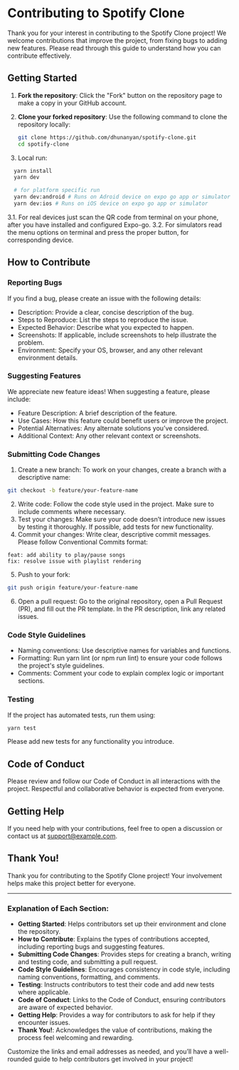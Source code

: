 # Contributing to Spotify Clone

Thank you for your interest in contributing to the Spotify Clone project! We welcome contributions that improve the project, from fixing bugs to adding new features. Please read through this guide to understand how you can contribute effectively.

## Getting Started

1. **Fork the repository**: Click the "Fork" button on the repository page to make a copy in your GitHub account.
2. **Clone your forked repository**: Use the following command to clone the repository locally:

   ```bash
   git clone https://github.com/dhunanyan/spotify-clone.git
   cd spotify-clone
3. Local run:
```bash
  yarn install
  yarn dev

  # for platform specific run
  yarn dev:android # Runs on Adroid device on expo go app or simulator
  yarn dev:ios # Runs on iOS device on expo go app or simulator
```
3.1. For real devices just scan the QR code from terminal on your phone, after you have installed and configured Expo-go.
3.2. For simulators read the menu options on terminal and press the proper button, for corresponding device.

## How to Contribute
### Reporting Bugs
If you find a bug, please create an issue with the following details:

* Description: Provide a clear, concise description of the bug.
* Steps to Reproduce: List the steps to reproduce the issue.
* Expected Behavior: Describe what you expected to happen.
* Screenshots: If applicable, include screenshots to help illustrate the problem.
* Environment: Specify your OS, browser, and any other relevant environment details.

### Suggesting Features
We appreciate new feature ideas! When suggesting a feature, please include:

* Feature Description: A brief description of the feature.
* Use Cases: How this feature could benefit users or improve the project.
* Potential Alternatives: Any alternate solutions you’ve considered.
* Additional Context: Any other relevant context or screenshots.

### Submitting Code Changes
1. Create a new branch: To work on your changes, create a branch with a descriptive name:
```bash
git checkout -b feature/your-feature-name
```
2. Write code: Follow the code style used in the project. Make sure to include comments where necessary.
3. Test your changes: Make sure your code doesn’t introduce new issues by testing it thoroughly. If possible, add tests for new functionality.
4. Commit your changes: Write clear, descriptive commit messages. Please follow Conventional Commits format:
```vbnet
feat: add ability to play/pause songs
fix: resolve issue with playlist rendering
```
5. Push to your fork:
```bash
git push origin feature/your-feature-name
```
6. Open a pull request: Go to the original repository, open a Pull Request (PR), and fill out the PR template. In the PR description, link any related issues.

### Code Style Guidelines
* Naming conventions: Use descriptive names for variables and functions.
* Formatting: Run yarn lint (or npm run lint) to ensure your code follows the project's style guidelines.
* Comments: Comment your code to explain complex logic or important sections.

### Testing
If the project has automated tests, run them using:
```bash
yarn test
```
Please add new tests for any functionality you introduce.

## Code of Conduct
Please review and follow our Code of Conduct in all interactions with the project. Respectful and collaborative behavior is expected from everyone.

## Getting Help
If you need help with your contributions, feel free to open a discussion or contact us at support@example.com.

## Thank You!
Thank you for contributing to the Spotify Clone project! Your involvement helps make this project better for everyone.

---

### Explanation of Each Section:

- **Getting Started**: Helps contributors set up their environment and clone the repository.
- **How to Contribute**: Explains the types of contributions accepted, including reporting bugs and suggesting features.
- **Submitting Code Changes**: Provides steps for creating a branch, writing and testing code, and submitting a pull request.
- **Code Style Guidelines**: Encourages consistency in code style, including naming conventions, formatting, and comments.
- **Testing**: Instructs contributors to test their code and add new tests where applicable.
- **Code of Conduct**: Links to the Code of Conduct, ensuring contributors are aware of expected behavior.
- **Getting Help**: Provides a way for contributors to ask for help if they encounter issues.
- **Thank You!**: Acknowledges the value of contributions, making the process feel welcoming and rewarding.

Customize the links and email addresses as needed, and you’ll have a well-rounded guide to help contributors get involved in your project!
